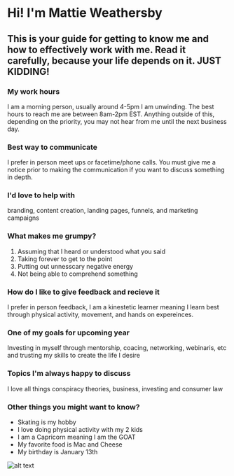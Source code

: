 # Hi! I'm Mattie Weathersby
## This is your guide for getting to know me and how to effectively work with me. Read it carefully, because your life depends on it. JUST KIDDING!
### My work hours
I am a morning person, usually around 4-5pm I am unwinding. The best hours to reach me are between 8am-2pm EST. Anything outside of this, depending on the priority, you may not hear from me until the next business day.
### Best way to communicate
I prefer in person meet ups or facetime/phone calls. You must give me a notice prior to making the communication if you want to discuss something in depth.
### I'd love to help with
branding, content creation, landing pages, funnels, and marketing campaigns
### What makes me grumpy?
1. Assuming that I heard or understood what you said
2. Taking forever to get to the point
3. Putting out unnesscary negative energy
4. Not being able to comprehend something
### How do I like to give feedback and recieve it
I prefer in person feedback, I am a kinestetic learner meaning I learn best through physical activity, movement, and hands on expereinces.
### One of my goals for upcoming year
Investing in myself through mentorship, coacing, networking, webinaris, etc and trusting my skills to create the life I desire
### Topics I'm always happy to discuss
I love all things conspiracy theories, business, investing and consumer law
### Other things you might want to know?
- Skating is my hobby
- I love doing physical activity with my 2 kids
- I am a Capricorn meaning I am the GOAT
- My favorite food is Mac and Cheese
- My birthday is January 13th
  
![alt text](https://unsplash.com/photos/a-set-of-headphones-W5_LFlMSI7w)
